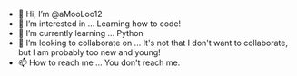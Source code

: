 - 👋 Hi, I’m @aMooLoo12
- 👀 I’m interested in ... Learning how to code!  
- 🌱 I’m currently learning ... Python
- 💞️ I’m looking to collaborate on ... It's not that I don't want to collaborate, but I am probably too new and young!
- 📫 How to reach me ... You don't reach me.

<!---
aMooLoo12/aMooLoo12 is a ✨ special ✨ repository because its `README.md` (this file) appears on your GitHub profile.
You can click the Preview link to take a look at your changes.
--->
